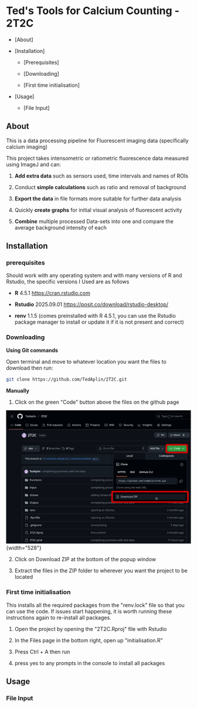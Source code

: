 # Ted's Tools for Calcium Counting - 2T2C

-   [About]

-   [Installation]

    -   [Prerequisites]

    -   [Downloading]

    -   [First time initialisation]

-   [Usage]

    -   [File Input]

## About

This is a data processing pipeline for Fluorescent imaging data (specifically calcium imaging)

This project takes intensometric or ratiometric fluorescence data measured using ImageJ and can:

1.  **Add extra data** such as sensors used, time intervals and names of ROIs

2.  Conduct **simple calculations** such as ratio and removal of background

3.  **Export the data** in file formats more suitable for further data analysis

4.  Quickly **create graphs** for initial visual analysis of fluorescent activity

5.  **Combine** multiple processed Data-sets into one and compare the average background intensity of each

## Installation

### prerequisites

Should work with any operating system and with many versions of R and Rstudio, the specific versions I Used are as follows

-   **R** 4.5.1 <https://cran.rstudio.com>

-   **Rstudio** 2025.09.01 <https://posit.co/download/rstudio-desktop/>

-   **renv** 1.1.5 (comes preinstalled with R 4.5.1, you can use the Rstudio package manager to install or update it if it is not present and correct)

### Downloading

**Using Git commands**

Open terminal and move to whatever location you want the files to download then run:

``` bash
git clone https://github.com/TedAplin/2T2C.git
```

**Manually**

1.  Click on the green "Code" button above the files on the github page

![](images/clipboard-2712904659.png){width="528"}

2.  Click on Download ZIP at the bottom of the popup window

3.  Extract the files in the ZIP folder to wherever you want the project to be located

### First time initialisation

This installs all the required packages from the "renv.lock" file so that you can use the code. If issues start happening, it is worth running these instructions again to re-install all packages.

1.  Open the project by opening the "2T2C.Rproj" file with Rstudio

2.  In the Files page in the bottom right, open up "initialisation.R"

3.  Press Ctrl + A then run

4.  press yes to any prompts in the console to install all packages

## Usage

### File Input
